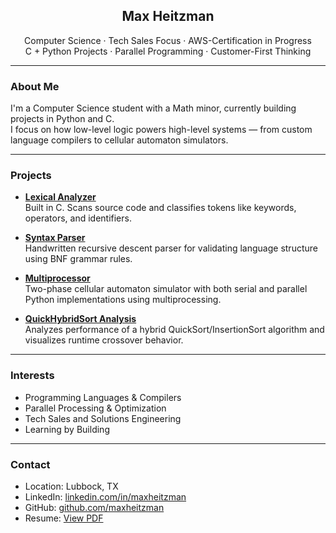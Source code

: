 <h2 align="center">Max Heitzman</h2>

<p align="center">
  Computer Science · Tech Sales Focus · AWS-Certification in Progress  <br>
  C + Python Projects · Parallel Programming · Customer-First Thinking
</p>

---

### About Me

I'm a Computer Science student with a Math minor, currently building projects in Python and C.  
I focus on how low-level logic powers high-level systems — from custom language compilers to cellular automaton simulators.

---

### Projects

- [**Lexical Analyzer**](https://github.com/maxheitzman/Lexical-Analyzer)  
  Built in C. Scans source code and classifies tokens like keywords, operators, and identifiers.

- [**Syntax Parser**](https://github.com/maxheitzman/Syntax-Parser)  
  Handwritten recursive descent parser for validating language structure using BNF grammar rules.

- [**Multiprocessor**](https://github.com/maxheitzman/Multiprocessor)  
  Two-phase cellular automaton simulator with both serial and parallel Python implementations using multiprocessing.

- [**QuickHybridSort Analysis**](https://github.com/maxheitzman/QuickHybridSort-Analysis)  
  Analyzes performance of a hybrid QuickSort/InsertionSort algorithm and visualizes runtime crossover behavior.

---

### Interests

- Programming Languages & Compilers  
- Parallel Processing & Optimization  
- Tech Sales and Solutions Engineering  
- Learning by Building

---

### Contact

- Location: Lubbock, TX  
- LinkedIn: [linkedin.com/in/maxheitzman](https://linkedin.com/in/maxheitzman)  
- GitHub: [github.com/maxheitzman](https://github.com/maxheitzman)  
- Resume: [View PDF](https://github.com/maxheitzman/maxheitzman/blob/main/Max_Heitzman_Resume.pdf)
